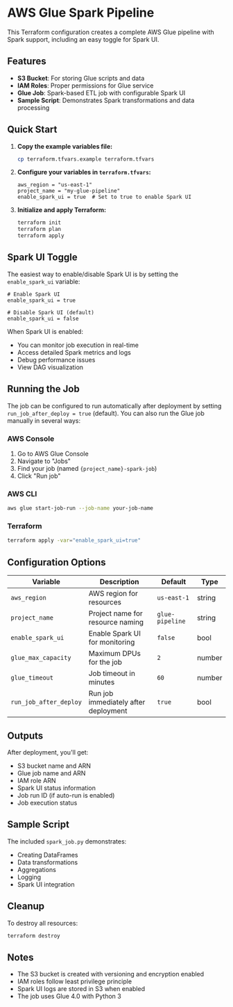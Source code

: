 # AWS Glue Spark Pipeline

This Terraform configuration creates a complete AWS Glue pipeline with Spark support, including an easy toggle for Spark UI.

## Features

- **S3 Bucket**: For storing Glue scripts and data
- **IAM Roles**: Proper permissions for Glue service
- **Glue Job**: Spark-based ETL job with configurable Spark UI
- **Sample Script**: Demonstrates Spark transformations and data processing

## Quick Start

1. **Copy the example variables file:**
   ```bash
   cp terraform.tfvars.example terraform.tfvars
   ```

2. **Configure your variables in `terraform.tfvars`:**
   ```hcl
   aws_region = "us-east-1"
   project_name = "my-glue-pipeline"
   enable_spark_ui = true  # Set to true to enable Spark UI
   ```

3. **Initialize and apply Terraform:**
   ```bash
   terraform init
   terraform plan
   terraform apply
   ```

## Spark UI Toggle

The easiest way to enable/disable Spark UI is by setting the `enable_spark_ui` variable:

```hcl
# Enable Spark UI
enable_spark_ui = true

# Disable Spark UI (default)
enable_spark_ui = false
```

When Spark UI is enabled:
- You can monitor job execution in real-time
- Access detailed Spark metrics and logs
- Debug performance issues
- View DAG visualization

## Running the Job

The job can be configured to run automatically after deployment by setting `run_job_after_deploy = true` (default). You can also run the Glue job manually in several ways:

### AWS Console
1. Go to AWS Glue Console
2. Navigate to "Jobs"
3. Find your job (named `{project_name}-spark-job`)
4. Click "Run job"

### AWS CLI
```bash
aws glue start-job-run --job-name your-job-name
```

### Terraform
```bash
terraform apply -var="enable_spark_ui=true"
```

## Configuration Options

| Variable | Description | Default | Type |
|----------|-------------|---------|------|
| `aws_region` | AWS region for resources | `us-east-1` | string |
| `project_name` | Project name for resource naming | `glue-pipeline` | string |
| `enable_spark_ui` | Enable Spark UI for monitoring | `false` | bool |
| `glue_max_capacity` | Maximum DPUs for the job | `2` | number |
| `glue_timeout` | Job timeout in minutes | `60` | number |
| `run_job_after_deploy` | Run job immediately after deployment | `true` | bool |

## Outputs

After deployment, you'll get:
- S3 bucket name and ARN
- Glue job name and ARN
- IAM role ARN
- Spark UI status information
- Job run ID (if auto-run is enabled)
- Job execution status

## Sample Script

The included `spark_job.py` demonstrates:
- Creating DataFrames
- Data transformations
- Aggregations
- Logging
- Spark UI integration

## Cleanup

To destroy all resources:
```bash
terraform destroy
```

## Notes

- The S3 bucket is created with versioning and encryption enabled
- IAM roles follow least privilege principle
- Spark UI logs are stored in S3 when enabled
- The job uses Glue 4.0 with Python 3
